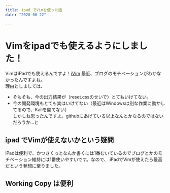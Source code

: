 ```yaml
---
title: ipad でVimを使った話
date: "2020-06-22"

---
```

# Vimをipadでも使えるようにしました！ 

VimはiPadでも使えるんですよ！[iVim](https://apps.apple.com/jp/app/ivim/id1266544660)
最近、ブログのモチベーションがわかなかったんですよね。  
理由としましては、
- そもそも、今の出力結果が（reset.cssのせいで）とてもいけてない。  
- 今の開発環境もとても実はいけてない（最近はWindowsは別な作業に動かしてるので、Kaliを開てない）  
しかしね思ったんですよ。githubにあげている以上なんとかなるのではないだろうか…と  

## ipad でVimが使えないかという疑問
iPadは便利で、かつさくっとなんか書くには1番むいているのでブログとかのモチベーション維持には1番使いやすいです。なので、 iPadでVimが使えたら最高だという発想に至りました。

## Working Copy は便利

